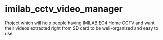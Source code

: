 # imilab_cctv_video_manager
Project which will help people having IMILAB EC4 Home CCTV and want their videos extracted right from SD card to be well-organized and easy to use
